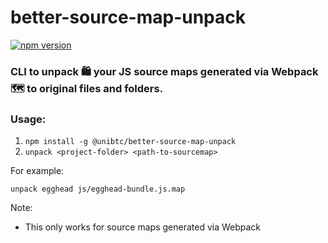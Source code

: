 # better-source-map-unpack

[![npm version](https://badge.fury.io/js/%40unibtc%2Fbetter-source-map-unpack.svg)](https://badge.fury.io/js/%40unibtc%2Fbetter-source-map-unpack)

### CLI to unpack 🛍  your JS source maps generated via Webpack 🗺  to original files and folders.

### Usage:
1. ``` npm install -g @unibtc/better-source-map-unpack ```
2. ``` unpack <project-folder> <path-to-sourcemap> ```

For example:

``` unpack egghead js/egghead-bundle.js.map ```

Note:

- This only works for source maps generated via Webpack